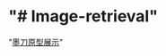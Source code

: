 "# Image-retrieval" 
====================
"[墨刀原型展示](https://org.modao.cc/app/f743488a31e43849cf08deb5decb7c1b)"

